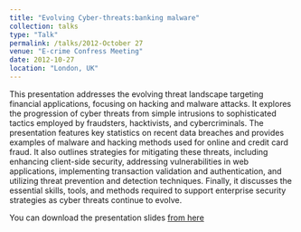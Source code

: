 ```yaml
---
title: "Evolving Cyber-threats:banking malware"
collection: talks
type: "Talk"
permalink: /talks/2012-October 27
venue: "E-crime Confress Meeting"
date: 2012-10-27
location: "London, UK"
---
```


This presentation addresses the evolving threat landscape targeting financial applications, focusing on hacking and malware attacks. It explores the progression of cyber threats from simple intrusions to sophisticated tactics employed by fraudsters, hacktivists, and cybercriminals. The presentation features key statistics on recent data breaches and provides examples of malware and hacking methods used for online and credit card fraud. It also outlines strategies for mitigating these threats, including enhancing client-side security, addressing vulnerabilities in web applications, implementing transaction validation and authentication, and utilizing threat prevention and detection techniques. Finally, it discusses the essential skills, tools, and methods required to support enterprise security strategies as cyber threats continue to evolve.

You can download the presentation slides [from here](https://www.slideshare.net/slideshow/owasp-e-crimelondon2012final-14914451/14914451) 

